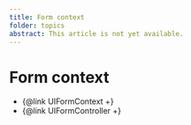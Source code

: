```yaml
---
title: Form context
folder: topics
abstract: This article is not yet available.
---
```


# Form context

- {@link UIFormContext +}
- {@link UIFormController +}
